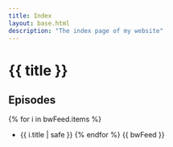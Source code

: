 ```yaml
---
title: Index
layout: base.html
description: "The index page of my website"
---
```

# {{ title }}

## Episodes
{% for i in bwFeed.items %}
* {{ i.title | safe }}
{% endfor %}
{{ bwFeed }}